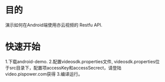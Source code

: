 # 目的
  演示如何在Android端使用亦云视频的 Restfu API.

# 快速开始
  1.下载android-demo.
  2.配置videosdk.properties文件, videosdk.properties位于src目录下，配置项accessKey和accessSecrect，请登陆video.pispower.com获得
  3.编译运行。
  

  


